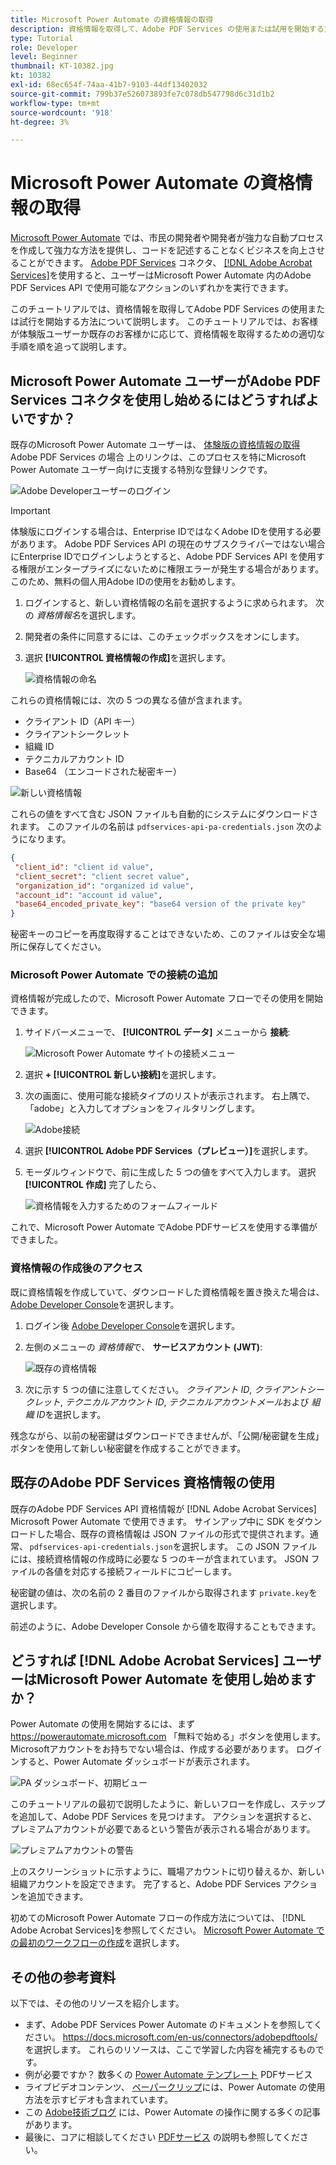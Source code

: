 ```yaml
---
title: Microsoft Power Automate の資格情報の取得
description: 資格情報を取得して、Adobe PDF Services の使用または試用を開始する方法について説明します
type: Tutorial
role: Developer
level: Beginner
thumbnail: KT-10382.jpg
kt: 10382
exl-id: 68ec654f-74aa-41b7-9103-44df13402032
source-git-commit: 799b37e526073893fe7c078db547798d6c31d1b2
workflow-type: tm+mt
source-wordcount: '918'
ht-degree: 3%

---
```


# Microsoft Power Automate の資格情報の取得

[Microsoft Power Automate](https://powerautomate.microsoft.com/) では、市民の開発者や開発者が強力な自動プロセスを作成して強力な方法を提供し、コードを記述することなくビジネスを向上させることができます。 [Adobe PDF Services](https://japan.flow.microsoft.com/ja-jp/connectors/shared_adobepdftools/adobe-pdf-services/) コネクタ、 [[!DNL Adobe Acrobat Services]](https://developer.adobe.com/document-services)を使用すると、ユーザーはMicrosoft Power Automate 内のAdobe PDF Services API で使用可能なアクションのいずれかを実行できます。

このチュートリアルでは、資格情報を取得してAdobe PDF Services の使用または試行を開始する方法について説明します。 このチュートリアルでは、お客様が体験版ユーザーか既存のお客様かに応じて、資格情報を取得するための適切な手順を順を追って説明します。

## Microsoft Power Automate ユーザーがAdobe PDF Services コネクタを使用し始めるにはどうすればよいですか？

既存のMicrosoft Power Automate ユーザーは、 [体験版の資格情報の取得](https://www.adobe.com/go/powerautomate_getstarted_jp) Adobe PDF Services の場合 上のリンクは、このプロセスを特にMicrosoft Power Automate ユーザー向けに支援する特別な登録リンクです。

![Adobe Developerユーザーのログイン](assets/credentials_1.png)


>[!IMPORTANT]
> 体験版にログインする場合は、Enterprise IDではなくAdobe IDを使用する必要があります。 Adobe PDF Services API の現在のサブスクライバーではない場合にEnterprise IDでログインしようとすると、Adobe PDF Services API を使用する権限がエンタープライズにないために権限エラーが発生する場合があります。 このため、無料の個人用Adobe IDの使用をお勧めします。

1. ログインすると、新しい資格情報の名前を選択するように求められます。 次の *資格情報名*&#x200B;を選択します。
1. 開発者の条件に同意するには、このチェックボックスをオンにします。
1. 選択 **[!UICONTROL 資格情報の作成]**&#x200B;を選択します。

   ![資格情報の命名](assets/credentials_2.png)

これらの資格情報には、次の 5 つの異なる値が含まれます。

* クライアント ID（API キー）
* クライアントシークレット
* 組織 ID
* テクニカルアカウント ID
* Base64 （エンコードされた秘密キー）

![新しい資格情報](assets/credentials_3.png)

これらの値をすべて含む JSON ファイルも自動的にシステムにダウンロードされます。 このファイルの名前は `pdfservices-api-pa-credentials.json` 次のようになります。

```json
{
 "client_id": "client id value",
 "client_secret": "client secret value",
 "organization_id": "organized id value",
 "account_id": "account id value",
 "base64_encoded_private_key": "base64 version of the private key"
}
```

秘密キーのコピーを再度取得することはできないため、このファイルは安全な場所に保存してください。

### Microsoft Power Automate での接続の追加

資格情報が完成したので、Microsoft Power Automate フローでその使用を開始できます。

1. サイドバーメニューで、 **[!UICONTROL データ]** メニューから **接続**:

   ![Microsoft Power Automate サイトの接続メニュー](assets/credentials_4.png)

1. 選択 **+ [!UICONTROL 新しい接続]**&#x200B;を選択します。

1. 次の画面に、使用可能な接続タイプのリストが表示されます。 右上隅で、「adobe」と入力してオプションをフィルタリングします。

   ![Adobe接続](assets/credentials_5.png)

1. 選択 **[!UICONTROL Adobe PDF Services（プレビュー）]**&#x200B;を選択します。
1. モーダルウィンドウで、前に生成した 5 つの値をすべて入力します。 選択 **[!UICONTROL 作成]** 完了したら、

   ![資格情報を入力するためのフォームフィールド](assets/credentials_6.png)

これで、Microsoft Power Automate でAdobe PDFサービスを使用する準備ができました。

### 資格情報の作成後のアクセス

既に資格情報を作成していて、ダウンロードした資格情報を置き換えた場合は、 [Adobe Developer Console](https://developer.adobe.com/console)を選択します。

1. ログイン後 [Adobe Developer Console](https://developer.adobe.com/console)を選択します。
1. 左側のメニューの *資格情報*&#x200B;で、 **サービスアカウント (JWT)**:

   ![既存の資格情報](assets/credentials_7.png)

1. 次に示す 5 つの値に注意してください。 *クライアント ID*, *クライアントシークレット*, *テクニカルアカウント ID*, *テクニカルアカウントメール*&#x200B;および *組織 ID*&#x200B;を選択します。

残念ながら、以前の秘密鍵はダウンロードできませんが、「公開/秘密鍵を生成」ボタンを使用して新しい秘密鍵を作成することができます。

## 既存のAdobe PDF Services 資格情報の使用

既存のAdobe PDF Services API 資格情報が [!DNL Adobe Acrobat Services] Microsoft Power Automate で使用できます。 サインアップ中に SDK をダウンロードした場合、既存の資格情報は JSON ファイルの形式で提供されます。通常、 `pdfservices-api-credentials.json`を選択します。 この JSON ファイルには、接続資格情報の作成時に必要な 5 つのキーが含まれています。 JSON ファイルの各値を対応する接続フィールドにコピーします。

秘密鍵の値は、次の名前の 2 番目のファイルから取得されます `private.key`を選択します。

前述のように、Adobe Developer Console から値を取得することもできます。

## どうすれば [!DNL Adobe Acrobat Services] ユーザーはMicrosoft Power Automate を使用し始めますか？

Power Automate の使用を開始するには、まず <https://powerautomate.microsoft.com> 「無料で始める」ボタンを使用します。 Microsoftアカウントをお持ちでない場合は、作成する必要があります。 ログインすると、Power Automate ダッシュボードが表示されます。

![PA ダッシュボード、初期ビュー](assets/credentials_8.png)

このチュートリアルの最初で説明したように、新しいフローを作成し、ステップを追加して、Adobe PDF Services を見つけます。 アクションを選択すると、プレミアムアカウントが必要であるという警告が表示される場合があります。

![プレミアムアカウントの警告](assets/credentials_9.png)

上のスクリーンショットに示すように、職場アカウントに切り替えるか、新しい組織アカウントを設定できます。 完了すると、Adobe PDF Services アクションを追加できます。

初めてのMicrosoft Power Automate フローの作成方法については、 [!DNL Adobe Acrobat Services]を参照してください。 [Microsoft Power Automate での最初のワークフローの作成](https://experienceleague.adobe.com/docs/document-services/tutorials/pdfservices/create-workflow-power-automate.html)を選択します。

## その他の参考資料

以下では、その他のリソースを紹介します。

* まず、Adobe PDF Services Power Automate のドキュメントを参照してください。 <https://docs.microsoft.com/en-us/connectors/adobepdftools/>を選択します。 これらのリソースは、ここで学習した内容を補完するものです。
* 例が必要ですか？ 数多くの [Power Automate テンプレート](https://powerautomate.microsoft.com/en-us/connectors/details/shared_adobepdftools/adobe-pdf-services/) PDFサービス
* ライブビデオコンテンツ、 [ペーパークリップ](https://www.youtube.com/playlist?list=PLcVEYUqU7VRe4sT-Bf8flvRz1XXUyGmtF)には、Power Automate の使用方法を示すビデオも含まれています。
* この [Adobe技術ブログ](https://medium.com/adobetech/tagged/microsoft-power-automate) には、Power Automate の操作に関する多くの記事があります。
* 最後に、コアに相談してください [PDFサービス](https://developer.adobe.com/document-services/docs/overview/) の説明も参照してください。
